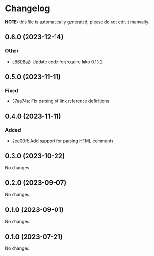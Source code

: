 # Changelog

**NOTE:** this file is automatically generated, please do not edit it manually.

## 0.6.0 (2023-12-14)

### Other

- [e6608a2](https://github.com/yorickpeterse/inko-markdown/commit/e6608a286752f8b3cfd1afccaa4af1dd8cd6f5c9): Update code for/require Inko 0.13.2

## 0.5.0 (2023-11-11)

### Fixed

- [37aa74a](https://github.com/yorickpeterse/inko-markdown/commit/37aa74afa235789680cdbe182eacd2a909404f51): Fix parsing of link reference definitions

## 0.4.0 (2023-11-11)

### Added

- [2ec00ff](https://github.com/yorickpeterse/inko-markdown/commit/2ec00ff96bca3e8ab261b8ff8951189fcb08c47b): Add support for parsing HTML comments

## 0.3.0 (2023-10-22)

No changes

## 0.2.0 (2023-09-07)

No changes

## 0.1.0 (2023-09-01)

No changes

## 0.1.0 (2023-07-21)

No changes
